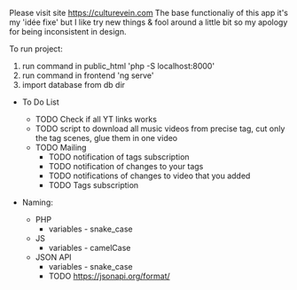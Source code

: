  Please visit site https://culturevein.com
 The base functionaliy of this app it's my 'idée fixe' 
 but I like try new things & fool around a little bit so 
 my apology for being inconsistent in design.     

To run project:
1. run command in public_html 'php -S localhost:8000'
2. run command in frontend 'ng serve' 
3. import database from db dir

* To Do List
    * TODO Check if all YT links works
    * TODO script to download all music videos from precise tag, cut only the tag scenes, glue them in one video  
    * TODO Mailing
        * TODO notification of tags subscription
        * TODO notification of changes to your tags 
        * TODO notifications of changes to video that you added
        * TODO Tags subscription   
        
* Naming:
  * PHP
    * variables - snake_case
  * JS
    * variables - camelCase
  * JSON API
    * variables - snake_case  
    * TODO https://jsonapi.org/format/